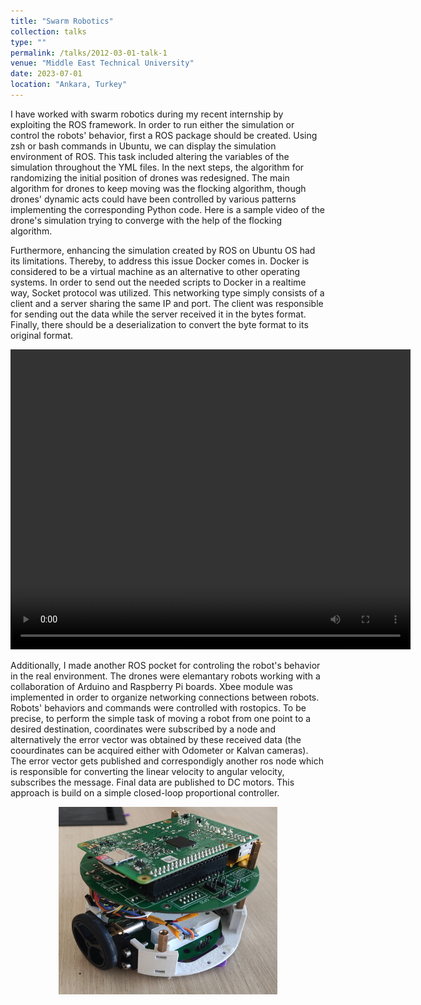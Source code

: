 ```yaml
---
title: "Swarm Robotics"
collection: talks
type: ""
permalink: /talks/2012-03-01-talk-1
venue: "Middle East Technical University"
date: 2023-07-01
location: "Ankara, Turkey"
---
```

I have worked with swarm robotics during my recent internship by exploiting the ROS framework. In order to run either the simulation or control the robots' behavior, first a ROS package should be created. Using zsh or bash commands in Ubuntu, we can display the simulation environment of ROS. This task included altering the variables of the simulation throughout the YML files. In the next steps, the algorithm for randomizing the initial position of drones was redesigned. The main algorithm for drones to keep moving was the flocking algorithm, though drones' dynamic acts could have been controlled by various patterns implementing the corresponding Python code. Here is a sample video of the drone's simulation trying to converge with the help of the flocking algorithm.

Furthermore, enhancing the simulation created by ROS on Ubuntu OS had its limitations. Thereby, to address this issue Docker comes in. Docker is considered to be a virtual machine as an alternative to other operating systems. In order to send out the needed scripts to Docker in a realtime way, Socket protocol was utilized. This networking type simply consists of a client and a server sharing the same IP and port. The client was responsible for sending out the data while the server received it in the bytes format. Finally, there should be a deserialization to convert the byte format to its original format.


<video src="../images/flocking.mp4" alt="simulation" width="640" height="480" align="right" controls></video>


Additionally, I made another ROS pocket for controling the robot's behavior in the real environment. The drones were elemantary robots working with a collaboration of Arduino and Raspberry Pi boards. Xbee module was implemented in order to organize networking connections between robots. Robots' behaviors and commands were controlled with rostopics. To be precise, to perform the simple task of moving a robot from one point to a desired destination, coordinates were subscribed by a node and alternatively the error vector was obtained by these received data (the coourdinates can be acquired either with Odometer or Kalvan cameras). The error vector gets published and correspondigly another ros node which is responsible for converting the linear velocity to angular velocity, subscribes the message. Final data are published to DC motors. This approach is build on a simple closed-loop proportional controller.  

<!-- <img src="../images/drone.jpg" alt="drone" width="350" height="300" align="center"> -->


<div align="center">
  <img src="../images/drone.jpg" alt="drone" width="350" height="300"/>
</div>